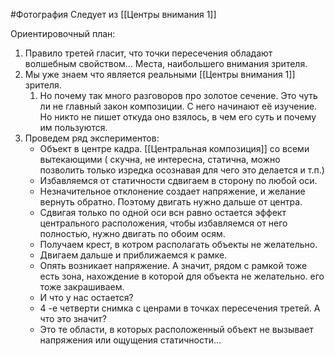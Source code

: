 #Фотография 
Следует из [[Центры внимания 1]]

Ориентировочный план:
1. Правило третей гласит, что точки пересечения обладают волшебным свойством... Места, наибольшего внимания зрителя.
2. Мы уже знаем что является реальными [[Центры внимания 1]] зрителя.
	1. Но почему так много разговоров про золотое сечение. Это чуть ли не главный закон композиции. С него начинают её изучение. Но никто не пишет откуда оно взялось, в чем его суть и почему им пользуются.
3. Проведем ряд экспериментов:
	- Объект в центре кадра. [[Центральная композиция]] со всеми вытекающими ( скучна, не интересна, статична, можно позволить только изредка осознавая для чего это делается и т.п.)
	- Избавляемся от статичности сдвигаем в сторону по любой оси.
	- Незначительное отклонение создает напряжение, и желание вернуть обратно. Поэтому двигать нужно дальше от центра.
	- Сдвигая только по одной оси всн равно остается эффект центрального расположения, чтобы избавляемся от него полностью, нужно двигать по обоим осям.
	- Получаем крест, в котром располагать объекты не желательно.
	- Двигаем дальше и приближаемся к рамке. 
	- Опять возникает напряжение. А значит, рядом с рамкой тоже есть зона, нахождение в которой для объекта не желательно. его тоже закрашиваем.
	- И что у нас остается?
	- 4 -е четверти снимка с ценрами в точках пересечения третей. А что это значит?
	- Это те области, в которых расположенный объект не вызывает напряжения или ощущения статичности...